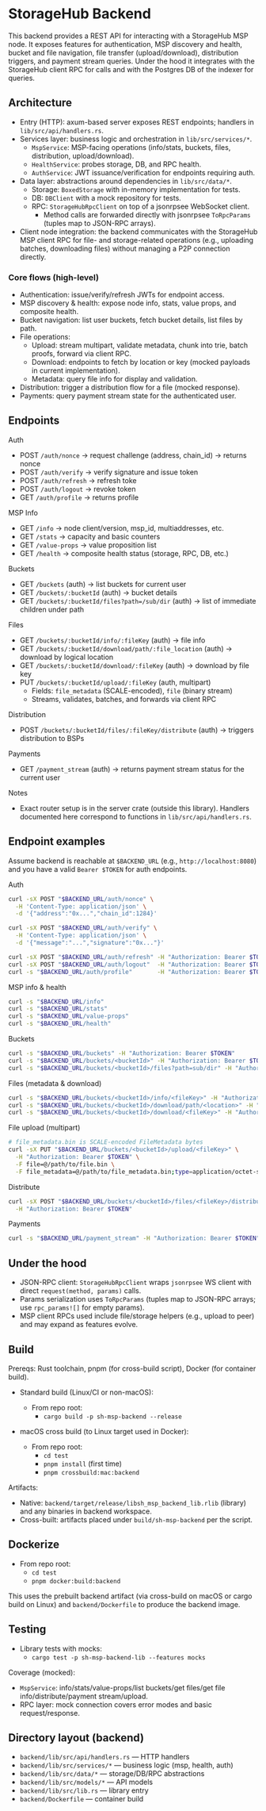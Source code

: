 # StorageHub Backend

This backend provides a REST API for interacting with a StorageHub MSP node. It exposes features for authentication, MSP discovery and health, bucket and file navigation, file transfer (upload/download), distribution triggers, and payment stream queries. Under the hood it integrates with the StorageHub client RPC for calls and with the Postgres DB of the indexer for queries.

## Architecture

- Entry (HTTP): axum-based server exposes REST endpoints; handlers in `lib/src/api/handlers.rs`.
- Services layer: business logic and orchestration in `lib/src/services/*`.
  - `MspService`: MSP-facing operations (info/stats, buckets, files, distribution, upload/download).
  - `HealthService`: probes storage, DB, and RPC health.
  - `AuthService`: JWT issuance/verification for endpoints requiring auth.
- Data layer: abstractions around dependencies in `lib/src/data/*`.
  - Storage: `BoxedStorage` with in-memory implementation for tests.
  - DB: `DBClient` with a mock repository for tests.
  - RPC: `StorageHubRpcClient` on top of a jsonrpsee WebSocket client.
    - Method calls are forwarded directly with jsonrpsee `ToRpcParams` (tuples map to JSON-RPC arrays).
- Client node integration: the backend communicates with the StorageHub MSP client RPC for file- and storage-related operations (e.g., uploading batches, downloading files) without managing a P2P connection directly.

### Core flows (high-level)

- Authentication: issue/verify/refresh JWTs for endpoint access.
- MSP discovery & health: expose node info, stats, value props, and composite health.
- Bucket navigation: list user buckets, fetch bucket details, list files by path.
- File operations:
  - Upload: stream multipart, validate metadata, chunk into trie, batch proofs, forward via client RPC.
  - Download: endpoints to fetch by location or key (mocked payloads in current implementation).
  - Metadata: query file info for display and validation.
- Distribution: trigger a distribution flow for a file (mocked response).
- Payments: query payment stream state for the authenticated user.

## Endpoints

Auth

- POST `/auth/nonce` -> request challenge (address, chain_id) -> returns nonce
- POST `/auth/verify` -> verify signature and issue token
- POST `/auth/refresh` -> refresh toke
- POST `/auth/logout` -> revoke token
- GET `/auth/profile` -> returns profile

MSP Info

- GET `/info` -> node client/version, msp_id, multiaddresses, etc.
- GET `/stats` -> capacity and basic counters
- GET `/value-props` -> value proposition list
- GET `/health` -> composite health status (storage, RPC, DB, etc.)

Buckets

- GET `/buckets` (auth) -> list buckets for current user
- GET `/buckets/:bucketId` (auth) -> bucket details
- GET `/buckets/:bucketId/files?path=/sub/dir` (auth) -> list of immediate children under path

Files

- GET `/buckets/:bucketId/info/:fileKey` (auth) -> file info
- GET `/buckets/:bucketId/download/path/:file_location` (auth) -> download by logical location
- GET `/buckets/:bucketId/download/:fileKey` (auth) -> download by file key
- PUT `/buckets/:bucketId/upload/:fileKey` (auth, multipart)
  - Fields: `file_metadata` (SCALE-encoded), `file` (binary stream)
  - Streams, validates, batches, and forwards via client RPC

Distribution

- POST `/buckets/:bucketId/files/:fileKey/distribute` (auth) -> triggers distribution to BSPs

Payments

- GET `/payment_stream` (auth) -> returns payment stream status for the current user

Notes

- Exact router setup is in the server crate (outside this library). Handlers documented here correspond to functions in `lib/src/api/handlers.rs`.

## Endpoint examples

Assume backend is reachable at `$BACKEND_URL` (e.g., `http://localhost:8080`) and you have a valid `Bearer $TOKEN` for auth endpoints.

Auth

```bash
curl -sX POST "$BACKEND_URL/auth/nonce" \
  -H 'Content-Type: application/json' \
  -d '{"address":"0x...","chain_id":1284}'

curl -sX POST "$BACKEND_URL/auth/verify" \
  -H 'Content-Type: application/json' \
  -d '{"message":"...","signature":"0x..."}'

curl -sX POST "$BACKEND_URL/auth/refresh" -H "Authorization: Bearer $TOKEN"
curl -sX POST "$BACKEND_URL/auth/logout"  -H "Authorization: Bearer $TOKEN"
curl -s "$BACKEND_URL/auth/profile"       -H "Authorization: Bearer $TOKEN"
```

MSP info & health

```bash
curl -s "$BACKEND_URL/info"
curl -s "$BACKEND_URL/stats"
curl -s "$BACKEND_URL/value-props"
curl -s "$BACKEND_URL/health"
```

Buckets

```bash
curl -s "$BACKEND_URL/buckets" -H "Authorization: Bearer $TOKEN"
curl -s "$BACKEND_URL/buckets/<bucketId>" -H "Authorization: Bearer $TOKEN"
curl -s "$BACKEND_URL/buckets/<bucketId>/files?path=sub/dir" -H "Authorization: Bearer $TOKEN"
```

Files (metadata & download)

```bash
curl -s "$BACKEND_URL/buckets/<bucketId>/info/<fileKey>" -H "Authorization: Bearer $TOKEN"
curl -s "$BACKEND_URL/buckets/<bucketId>/download/path/<location>" -H "Authorization: Bearer $TOKEN" -o out.bin
curl -s "$BACKEND_URL/buckets/<bucketId>/download/<fileKey>" -H "Authorization: Bearer $TOKEN" -o out.bin
```

File upload (multipart)

```bash
# file_metadata.bin is SCALE-encoded FileMetadata bytes
curl -sX PUT "$BACKEND_URL/buckets/<bucketId>/upload/<fileKey>" \
  -H "Authorization: Bearer $TOKEN" \
  -F file=@/path/to/file.bin \
  -F file_metadata=@/path/to/file_metadata.bin;type=application/octet-stream
```

Distribute

```bash
curl -sX POST "$BACKEND_URL/buckets/<bucketId>/files/<fileKey>/distribute" \
  -H "Authorization: Bearer $TOKEN"
```

Payments

```bash
curl -s "$BACKEND_URL/payment_stream" -H "Authorization: Bearer $TOKEN"
```

## Under the hood

- JSON-RPC client: `StorageHubRpcClient` wraps `jsonrpsee` WS client with direct `request(method, params)` calls.
- Params serialization uses `ToRpcParams` (tuples map to JSON-RPC arrays; use `rpc_params![]` for empty params).
- MSP client RPCs used include file/storage helpers (e.g., upload to peer) and may expand as features evolve.

## Build

Prereqs: Rust toolchain, pnpm (for cross-build script), Docker (for container build).

- Standard build (Linux/CI or non-macOS):
  - From repo root:
    - `cargo build -p sh-msp-backend --release`

- macOS cross build (to Linux target used in Docker):
  - From repo root:
    - `cd test`
    - `pnpm install` (first time)
    - `pnpm crossbuild:mac:backend`

Artifacts:

- Native: `backend/target/release/libsh_msp_backend_lib.rlib` (library) and any binaries in backend workspace.
- Cross-built: artifacts placed under `build/sh-msp-backend` per the script.

## Dockerize

- From repo root:
  - `cd test`
  - `pnpm docker:build:backend`

This uses the prebuilt backend artifact (via cross-build on macOS or cargo build on Linux) and `backend/Dockerfile` to produce the backend image.

## Testing

- Library tests with mocks:
  - `cargo test -p sh-msp-backend-lib --features mocks`

Coverage (mocked):

- `MspService`: info/stats/value-props/list buckets/get files/get file info/distribute/payment stream/upload.
- RPC layer: mock connection covers error modes and basic request/response.

## Directory layout (backend)

- `backend/lib/src/api/handlers.rs` — HTTP handlers
- `backend/lib/src/services/*` — business logic (msp, health, auth)
- `backend/lib/src/data/*` — storage/DB/RPC abstractions
- `backend/lib/src/models/*` — API models
- `backend/lib/src/lib.rs` — library entry
- `backend/Dockerfile` — container build
